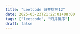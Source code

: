 ```yaml
---
title: "Leetcode 归并排序12"
date: 2025-05-23T21:22:01+08:00
tags: ["leetcode", "归并排序"]
draft: false
---
```


